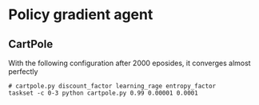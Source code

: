 # Policy gradient agent

## CartPole

With the following configuration after 2000 eposides, it converges almost perfectly

```
# cartpole.py discount_factor learning_rage entropy_factor
taskset -c 0-3 python cartpole.py 0.99 0.00001 0.0001
```
